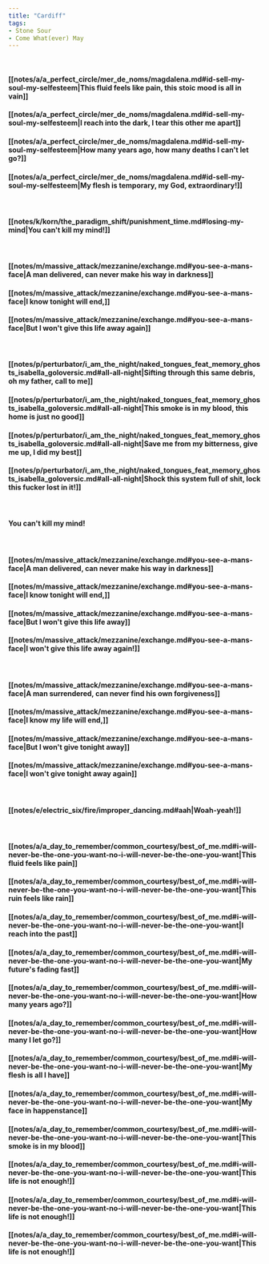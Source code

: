 ```yaml
---
title: "Cardiff"
tags:
- Stone Sour
- Come What(ever) May
---
```

&nbsp;
#### [[notes/a/a_perfect_circle/mer_de_noms/magdalena.md#id-sell-my-soul-my-selfesteem|This fluid feels like pain, this stoic mood is all in vain]]
#### [[notes/a/a_perfect_circle/mer_de_noms/magdalena.md#id-sell-my-soul-my-selfesteem|I reach into the dark, I tear this other me apart]]
#### [[notes/a/a_perfect_circle/mer_de_noms/magdalena.md#id-sell-my-soul-my-selfesteem|How many years ago, how many deaths I can't let go?]]
#### [[notes/a/a_perfect_circle/mer_de_noms/magdalena.md#id-sell-my-soul-my-selfesteem|My flesh is temporary, my God, extraordinary!]]
&nbsp;
#### [[notes/k/korn/the_paradigm_shift/punishment_time.md#losing-my-mind|You can't kill my mind!]]
&nbsp;
#### [[notes/m/massive_attack/mezzanine/exchange.md#you-see-a-mans-face|A man delivered, can never make his way in darkness]]
#### [[notes/m/massive_attack/mezzanine/exchange.md#you-see-a-mans-face|I know tonight will end,]]
#### [[notes/m/massive_attack/mezzanine/exchange.md#you-see-a-mans-face|But I won't give this life away again]]
&nbsp;
#### [[notes/p/perturbator/i_am_the_night/naked_tongues_feat_memory_ghosts_isabella_goloversic.md#all-all-night|Sifting through this same debris, oh my father, call to me]]
#### [[notes/p/perturbator/i_am_the_night/naked_tongues_feat_memory_ghosts_isabella_goloversic.md#all-all-night|This smoke is in my blood, this home is just no good]]
#### [[notes/p/perturbator/i_am_the_night/naked_tongues_feat_memory_ghosts_isabella_goloversic.md#all-all-night|Save me from my bitterness, give me up, I did my best]]
#### [[notes/p/perturbator/i_am_the_night/naked_tongues_feat_memory_ghosts_isabella_goloversic.md#all-all-night|Shock this system full of shit, lock this fucker lost in it!]]
&nbsp;
#### You can't kill my mind!
&nbsp;
#### [[notes/m/massive_attack/mezzanine/exchange.md#you-see-a-mans-face|A man delivered, can never make his way in darkness]]
#### [[notes/m/massive_attack/mezzanine/exchange.md#you-see-a-mans-face|I know tonight will end,]]
#### [[notes/m/massive_attack/mezzanine/exchange.md#you-see-a-mans-face|But I won't give this life away]]
#### [[notes/m/massive_attack/mezzanine/exchange.md#you-see-a-mans-face|I won't give this life away again!]]
&nbsp;
#### [[notes/m/massive_attack/mezzanine/exchange.md#you-see-a-mans-face|A man surrendered, can never find his own forgiveness]]
#### [[notes/m/massive_attack/mezzanine/exchange.md#you-see-a-mans-face|I know my life will end,]]
#### [[notes/m/massive_attack/mezzanine/exchange.md#you-see-a-mans-face|But I won't give tonight away]]
#### [[notes/m/massive_attack/mezzanine/exchange.md#you-see-a-mans-face|I won't give tonight away again]]
&nbsp;
#### [[notes/e/electric_six/fire/improper_dancing.md#aah|Woah-yeah!]]
&nbsp;
#### [[notes/a/a_day_to_remember/common_courtesy/best_of_me.md#i-will-never-be-the-one-you-want-no-i-will-never-be-the-one-you-want|This fluid feels like pain]]
#### [[notes/a/a_day_to_remember/common_courtesy/best_of_me.md#i-will-never-be-the-one-you-want-no-i-will-never-be-the-one-you-want|This ruin feels like rain]]
#### [[notes/a/a_day_to_remember/common_courtesy/best_of_me.md#i-will-never-be-the-one-you-want-no-i-will-never-be-the-one-you-want|I reach into the past]]
#### [[notes/a/a_day_to_remember/common_courtesy/best_of_me.md#i-will-never-be-the-one-you-want-no-i-will-never-be-the-one-you-want|My future's fading fast]]
#### [[notes/a/a_day_to_remember/common_courtesy/best_of_me.md#i-will-never-be-the-one-you-want-no-i-will-never-be-the-one-you-want|How many years ago?]]
#### [[notes/a/a_day_to_remember/common_courtesy/best_of_me.md#i-will-never-be-the-one-you-want-no-i-will-never-be-the-one-you-want|How many I let go?]]
#### [[notes/a/a_day_to_remember/common_courtesy/best_of_me.md#i-will-never-be-the-one-you-want-no-i-will-never-be-the-one-you-want|My flesh is all I have]]
#### [[notes/a/a_day_to_remember/common_courtesy/best_of_me.md#i-will-never-be-the-one-you-want-no-i-will-never-be-the-one-you-want|My face in happenstance]]
#### [[notes/a/a_day_to_remember/common_courtesy/best_of_me.md#i-will-never-be-the-one-you-want-no-i-will-never-be-the-one-you-want|This smoke is in my blood]]
#### [[notes/a/a_day_to_remember/common_courtesy/best_of_me.md#i-will-never-be-the-one-you-want-no-i-will-never-be-the-one-you-want|This life is not enough!]]
#### [[notes/a/a_day_to_remember/common_courtesy/best_of_me.md#i-will-never-be-the-one-you-want-no-i-will-never-be-the-one-you-want|This life is not enough!]]
#### [[notes/a/a_day_to_remember/common_courtesy/best_of_me.md#i-will-never-be-the-one-you-want-no-i-will-never-be-the-one-you-want|This life is not enough!]]
